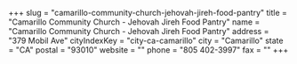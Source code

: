 +++
slug = "camarillo-community-church-jehovah-jireh-food-pantry"
title = "Camarillo Community Church - Jehovah Jireh Food Pantry"
name = "Camarillo Community Church - Jehovah Jireh Food Pantry"
address = "379 Mobil Ave"
cityIndexKey = "city-ca-camarillo"
city = "Camarillo"
state = "CA"
postal = "93010"
website = ""
phone = "805 402-3997"
fax = ""
+++

